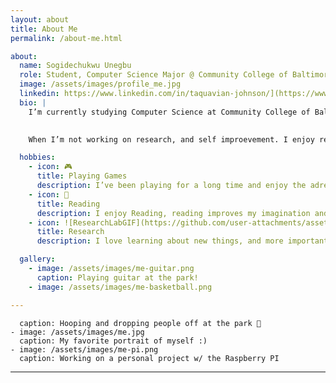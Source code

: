 ```yaml
---
layout: about
title: About Me
permalink: /about-me.html

about:
  name: Sogidechukwu Unegbu
  role: Student, Computer Science Major @ Community College of Baltimore County
  image: /assets/images/profile_me.jpg
  linkedin: https://www.linkedin.com/in/taquavian-johnson/](https://www.linkedin.com/in/sogidechukwu-unegbu-96a929270/
  bio: |
    I’m currently studying Computer Science at Community College of Baltimore County in Baltimore, Maryland.

    
    When I’m not working on research, and self improevement. I enjoy reading, playing games, and learning new things

  hobbies:
    - icon: 🎮
      title: Playing Games
      description: I’ve been playing for a long time and enjoy the adrenaline rush that follow certain game genres.
    - icon: 📖
      title: Reading 
      description: I enjoy Reading, reading improves my imagination and helps me stay open to various viewpoints.
    - icon: ![ResearchLabGIF](https://github.com/user-attachments/assets/a3a3845e-5d5c-4a28-8bb8-90c4406211bb)
      title: Research
      description: I love learning about new things, and more importantly enjoy hands on lerning.

  gallery:
    - image: /assets/images/me-guitar.png
      caption: Playing guitar at the park!
    - image: /assets/images/me-basketball.png

---
```

      caption: Hooping and dropping people off at the park 🏀
    - image: /assets/images/me.jpg
      caption: My favorite portrait of myself :)
    - image: /assets/images/me-pi.png
      caption: Working on a personal project w/ the Raspberry PI
---
